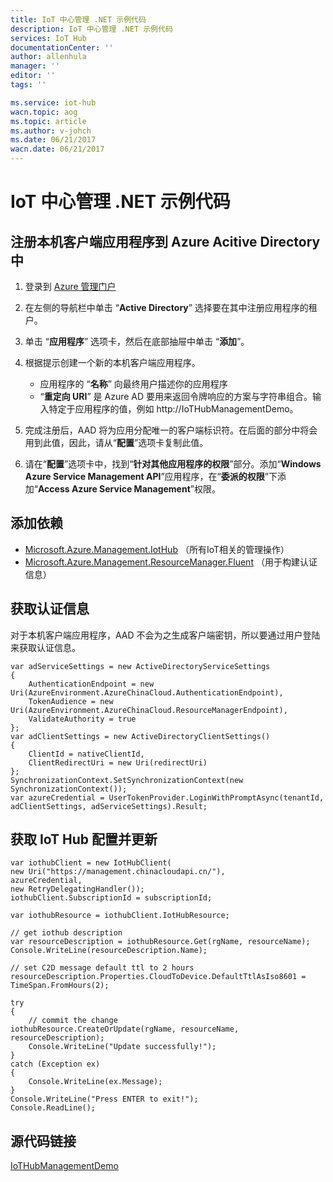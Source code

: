 ```yaml
---
title: IoT 中心管理 .NET 示例代码
description: IoT 中心管理 .NET 示例代码
services: IoT Hub
documentationCenter: ''
author: allenhula
manager: ''
editor: ''
tags: ''

ms.service: iot-hub
wacn.topic: aog
ms.topic: article
ms.author: v-johch
ms.date: 06/21/2017
wacn.date: 06/21/2017
---
```


# IoT 中心管理 .NET 示例代码

## 注册本机客户端应用程序到 Azure Acitive Directory 中

1. 登录到 [Azure 管理门户](https://manage.windowsazure.cn/)
2. 在左侧的导航栏中单击 “**Active Directory**” 选择要在其中注册应用程序的租户。
3. 单击 “**应用程序**” 选项卡，然后在底部抽屉中单击 “**添加**”。
4. 根据提示创建一个新的本机客户端应用程序。

    - 应用程序的 “**名称**” 向最终用户描述你的应用程序
    - “**重定向 URI**” 是 Azure AD 要用来返回令牌响应的方案与字符串组合。输入特定于应用程序的值，例如 http://IoTHubManagementDemo。

5. 完成注册后，AAD 将为应用分配唯一的客户端标识符。在后面的部分中将会用到此值，因此，请从“**配置**”选项卡复制此值。
6. 请在“**配置**”选项卡中，找到“**针对其他应用程序的权限**”部分。添加“**Windows Azure Service Management API**”应用程序，在“**委派的权限**”下添加“**Access Azure Service Management**”权限。

## 添加依赖

- [Microsoft.Azure.Management.IotHub](https://www.nuget.org/packages/Microsoft.Azure.Management.IotHub/) （所有IoT相关的管理操作）
- [Microsoft.Azure.Management.ResourceManager.Fluent](https://www.nuget.org/packages/Microsoft.Azure.Management.ResourceManager.Fluent/) （用于构建认证信息）

## 获取认证信息

对于本机客户端应用程序，AAD 不会为之生成客户端密钥，所以要通过用户登陆来获取认证信息。

    var adServiceSettings = new ActiveDirectoryServiceSettings
    {
        AuthenticationEndpoint = new Uri(AzureEnvironment.AzureChinaCloud.AuthenticationEndpoint),
        TokenAudience = new Uri(AzureEnvironment.AzureChinaCloud.ResourceManagerEndpoint),
        ValidateAuthority = true
    };
    var adClientSettings = new ActiveDirectoryClientSettings()
    {
        ClientId = nativeClientId,
        ClientRedirectUri = new Uri(redirectUri)
    };
    SynchronizationContext.SetSynchronizationContext(new SynchronizationContext());
    var azureCredential = UserTokenProvider.LoginWithPromptAsync(tenantId, adClientSettings, adServiceSettings).Result;

## 获取 IoT Hub 配置并更新

    var iothubClient = new IotHubClient(
    new Uri("https://management.chinacloudapi.cn/"), 
    azureCredential, 
    new RetryDelegatingHandler());
    iothubClient.SubscriptionId = subscriptionId;

    var iothubResource = iothubClient.IotHubResource;

    // get iothub description
    var resourceDescription = iothubResource.Get(rgName, resourceName);
    Console.WriteLine(resourceDescription.Name);

    // set C2D message default ttl to 2 hours
    resourceDescription.Properties.CloudToDevice.DefaultTtlAsIso8601 = TimeSpan.FromHours(2);

    try
    { 
        // commit the change                 
    iothubResource.CreateOrUpdate(rgName, resourceName, resourceDescription);
        Console.WriteLine("Update successfully!");
    }
    catch (Exception ex)
    {
        Console.WriteLine(ex.Message);
    }
    Console.WriteLine("Press ENTER to exit!");
    Console.ReadLine();            

## 源代码链接

[IoTHubManagementDemo](https://github.com/AOG-CodeSample/azure-china-get-started/tree/master/IotHub/CSharp/IoTHubManagementDemo)